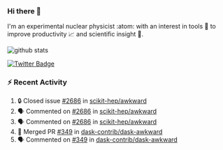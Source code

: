 ### Hi there 👋 

I'm an experimental nuclear physicist :atom: with an interest in tools :wrench: to improve productivity :chart_with_upwards_trend: and scientific insight :telescope:.

![github stats](https://github-readme-stats.vercel.app/api?username=agoose77&show_icons=true&hide_rank=true&hide_title=true&bg_color=30,e76445,904e95&text_color=efe3ec&icon_color=efe3ec)
<!--
**agoose77/agoose77** is a ✨ _special_ ✨ repository because its `README.md` (this file) appears on your GitHub profile.

Here are some ideas to get you started:

- 🔭 I’m currently working on ...
- 🌱 I’m currently learning ...
- 👯 I’m looking to collaborate on ...
- 🤔 I’m looking for help with ...
- 💬 Ask me about ...
- 📫 How to reach me: ...
- 😄 Pronouns: ...
- ⚡ Fun fact: ...
-->

[![Twitter Badge](https://img.shields.io/twitter/follow/agoose77?style=flat-square&logo=Twitter&logoColor=white&color=cornflowerblue)](https://twitter.com/agoose77)

### :zap: Recent Activity

<!--START_SECTION:activity-->
1. 🔒 Closed issue [#2686](https://github.com/scikit-hep/awkward/issues/2686) in [scikit-hep/awkward](https://github.com/scikit-hep/awkward)
2. 🗣 Commented on [#2686](https://github.com/scikit-hep/awkward/issues/2686#issuecomment-1706739859) in [scikit-hep/awkward](https://github.com/scikit-hep/awkward)
3. 🗣 Commented on [#2686](https://github.com/scikit-hep/awkward/issues/2686#issuecomment-1706717682) in [scikit-hep/awkward](https://github.com/scikit-hep/awkward)
4. 🎉 Merged PR [#349](https://github.com/dask-contrib/dask-awkward/pull/349) in [dask-contrib/dask-awkward](https://github.com/dask-contrib/dask-awkward)
5. 🗣 Commented on [#349](https://github.com/dask-contrib/dask-awkward/pull/349#issuecomment-1706713790) in [dask-contrib/dask-awkward](https://github.com/dask-contrib/dask-awkward)
<!--END_SECTION:activity-->
